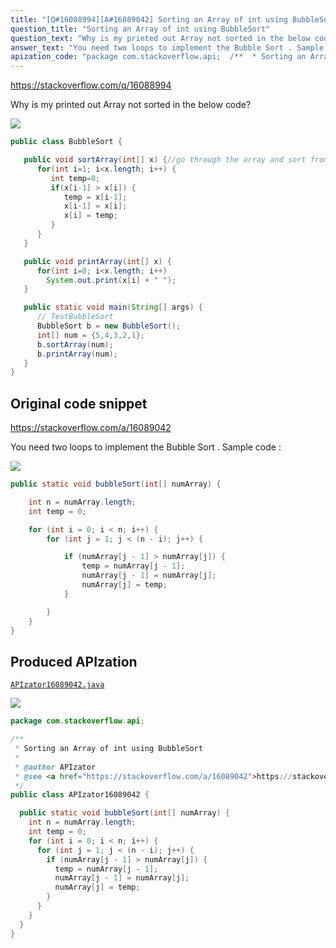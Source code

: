 ```yaml
---
title: "[Q#16088994][A#16089042] Sorting an Array of int using BubbleSort"
question_title: "Sorting an Array of int using BubbleSort"
question_text: "Why is my printed out Array not sorted in the below code?"
answer_text: "You need two loops to implement the Bubble Sort . Sample code :"
apization_code: "package com.stackoverflow.api;  /**  * Sorting an Array of int using BubbleSort  *  * @author APIzator  * @see <a href=\"https://stackoverflow.com/a/16089042\">https://stackoverflow.com/a/16089042</a>  */ public class APIzator16089042 {    public static void bubbleSort(int[] numArray) {     int n = numArray.length;     int temp = 0;     for (int i = 0; i < n; i++) {       for (int j = 1; j < (n - i); j++) {         if (numArray[j - 1] > numArray[j]) {           temp = numArray[j - 1];           numArray[j - 1] = numArray[j];           numArray[j] = temp;         }       }     }   } }"
---
```


https://stackoverflow.com/q/16088994

Why is my printed out Array not sorted in the below code?


<div class="code-logo"><img src="/stackoverflow.png" /></div>

```java
public class BubbleSort {

   public void sortArray(int[] x) {//go through the array and sort from smallest to highest
      for(int i=1; i<x.length; i++) {
         int temp=0;
         if(x[i-1] > x[i]) {
            temp = x[i-1];
            x[i-1] = x[i];
            x[i] = temp;
         }
      }
   }

   public void printArray(int[] x) {
      for(int i=0; i<x.length; i++)
        System.out.print(x[i] + " ");
   }

   public static void main(String[] args) {
      // TestBubbleSort
      BubbleSort b = new BubbleSort();
      int[] num = {5,4,3,2,1};
      b.sortArray(num);
      b.printArray(num);   
   }
}
```


## Original code snippet

https://stackoverflow.com/a/16089042

You need two loops to implement the Bubble Sort .
Sample code :

<div class="code-logo"><img src="/stackoverflow.png" /></div>

```java
public static void bubbleSort(int[] numArray) {

    int n = numArray.length;
    int temp = 0;

    for (int i = 0; i < n; i++) {
        for (int j = 1; j < (n - i); j++) {

            if (numArray[j - 1] > numArray[j]) {
                temp = numArray[j - 1];
                numArray[j - 1] = numArray[j];
                numArray[j] = temp;
            }

        }
    }
}
```

## Produced APIzation

[`APIzator16089042.java`](https://github.com/pasqualesalza/apization-temp-data/raw/master/search/APIzator16089042.java)

<div class="code-logo"><img src="/apizator.png" /></div>

```java
package com.stackoverflow.api;

/**
 * Sorting an Array of int using BubbleSort
 *
 * @author APIzator
 * @see <a href="https://stackoverflow.com/a/16089042">https://stackoverflow.com/a/16089042</a>
 */
public class APIzator16089042 {

  public static void bubbleSort(int[] numArray) {
    int n = numArray.length;
    int temp = 0;
    for (int i = 0; i < n; i++) {
      for (int j = 1; j < (n - i); j++) {
        if (numArray[j - 1] > numArray[j]) {
          temp = numArray[j - 1];
          numArray[j - 1] = numArray[j];
          numArray[j] = temp;
        }
      }
    }
  }
}

```